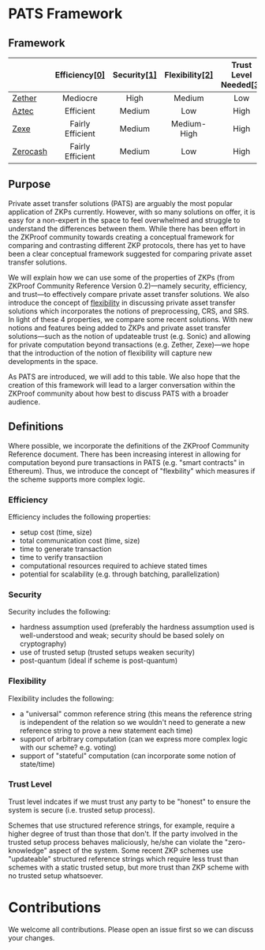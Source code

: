 # PATS Framework

## Framework

|                           | Efficiency[[0]](#Efficiency) | Security[[1]](#Security) | Flexibility[[2]](#Flexibility) | Trust Level Needed[[3]](#Trust-Level) |
| ------------------------- | :--------------------------: | :----------------------: | :----------------------------: | :-----------------------------------: |
| [Zether](./zether.md)     |           Mediocre           |           High           |             Medium             |                  Low                  |
| [Aztec](./aztec.md)       |          Efficient           |          Medium          |              Low               |                 High                  |
| [Zexe](./zexe.md)         |       Fairly Efficient       |          Medium          |          Medium-High           |                 High                  |
| [Zerocash](./zerocash.md) |       Fairly Efficient       |          Medium          |              Low               |                 High                  |

## Purpose

Private asset transfer solutions (PATS) are arguably the most popular application of ZKPs currently. However, with so many solutions on offer, it is easy for a non-expert in the space to feel overwhelmed and struggle to understand the differences between them. While there has been effort in the ZKProof community towards creating a conceptual framework for comparing and contrasting different ZKP protocols, there has yet to have been a clear conceptual framework suggested for comparing private asset transfer solutions.

We will explain how we can use some of the properties of ZKPs (from ZKProof Community Reference Version 0.2)—namely security, efficiency, and trust—to effectively compare private asset transfer solutions. We also introduce the concept of [flexibility](#Flexibility) in discussing private asset transfer solutions which incorporates the notions of preprocessing, CRS, and SRS. In light of these 4 properties, we compare some recent solutions. With new notions and features being added to ZKPs and private asset transfer solutions—such as the notion of updateable trust (e.g. Sonic) and allowing for private computation beyond transactions (e.g. Zether, Zexe)—we hope that the introduction of the notion of flexibility will capture new developments in the space.

As PATS are introduced, we will add to this table. We also hope that the creation of this framework will lead to a larger conversation within the ZKProof community about how best to discuss PATS with a broader audience.

## Definitions

Where possible, we incorporate the definitions of the ZKProof Community Reference document. There has been increasing interest in allowing for computation beyond pure transactions in PATS (e.g. "smart contracts" in Ethereum). Thus, we introduce the concept of "flexbility" which measures if the scheme supports more complex logic.

### Efficiency

Efficiency includes the following properties:

- setup cost (time, size)
- total communication cost (time, size)
- time to generate transaction
- time to verify transactiion
- computational resources required to achieve stated times
- potential for scalability (e.g. through batching, parallelization)

### Security

Security includes the following:

- hardness assumption used (preferably the hardness assumption used is well-understood and weak; security should be based solely on cryptography)
- use of trusted setup (trusted setups weaken security)
- post-quantum (ideal if scheme is post-quantum)

### Flexibility

Flexibility includes the following:

- a "universal" common reference string (this means the reference string is independent of the relation so we wouldn't need to generate a new reference string to prove a new statement each time)
- support of arbitrary computation (can we express more complex logic with our scheme? e.g. voting)
- support of "stateful" computation (can incorporate some notion of state/time)

### Trust Level

Trust level indcates if we must trust any party to be "honest" to ensure the system is secure (i.e. trusted setup process).

Schemes that use structured reference strings, for example, require a higher degree of trust than those that don't. If the party involved in the trusted setup process behaves maliciously, he/she can violate the "zero-knowledge" aspect of the system. Some recent ZKP schemes use "updateable" structured reference strings which require less trust than schemes with a static trusted setup, but more trust than ZKP scheme with no trusted setup whatsoever.

# Contributions

We welcome all contributions. Please open an issue first so we can discuss your changes.
